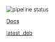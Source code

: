 ![pipeline status](https://gitlab.com/cuechan/requestd/badges/master/pipeline.svg)

[Docs](https://cuechan.gitlab.io/requestd/requestd/)

[latest .deb](https://cuechan.gitlab.io/requestd/latest.deb)
